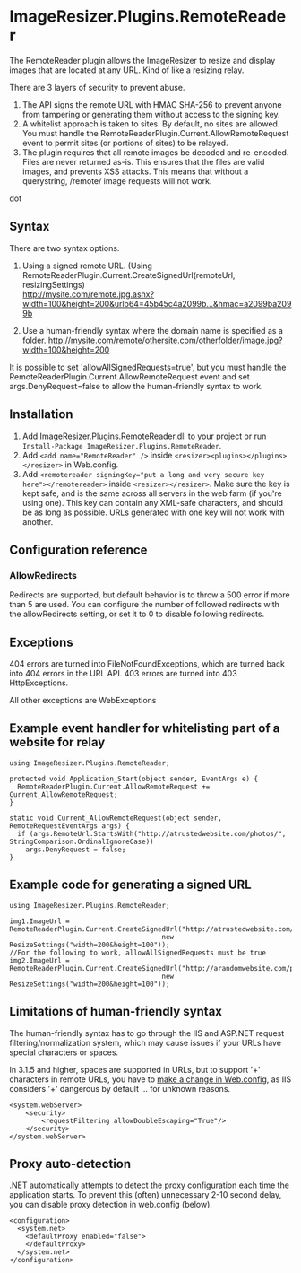 # ImageResizer.Plugins.RemoteReader

The RemoteReader plugin allows the ImageResizer to resize and display images that are located at any URL. Kind of like a resizing relay.

There are 3 layers of security to prevent abuse.

1. The API signs the remote URL with HMAC SHA-256 to prevent anyone from tampering or generating them without access to the signing key.
2. A whitelist approach is taken to sites. By default, no sites are allowed. You must handle the RemoteReaderPlugin.Current.AllowRemoteRequest event to permit sites (or portions of sites) to be relayed.
4. The  plugin requires that all remote images be decoded and re-encoded. Files are never returned as-is. This ensures that the files are valid images, and prevents XSS attacks. This means that without a querystring, /remote/ image requests will not work.

dot
## Syntax

There are two syntax options.

1. Using a signed remote URL. (Using RemoteReaderPlugin.Current.CreateSignedUrl(remoteUrl, resizingSettings) <br />
   http://mysite.com/remote.jpg.ashx?width=100&height=200&urlb64=45b45c4a2099b...&hmac=a2099ba2099b

2. Use a human-friendly syntax where the domain name is specified as a folder.
   http://mysite.com/remote/othersite.com/otherfolder/image.jpg?width=100&height=200

It is possible to set 'allowAllSignedRequests=true', but you must handle the RemoteReaderPlugin.Current.AllowRemoteRequest event and set args.DenyRequest=false to allow the human-friendly syntax to work.

## Installation

1. Add ImageResizer.Plugins.RemoteReader.dll to your project or run `Install-Package ImageResizer.Plugins.RemoteReader`.
2. Add `<add name="RemoteReader" />` inside `<resizer><plugins></plugins></resizer>` in Web.config.
3. Add `<remotereader signingKey="put a long and very secure key here"></remotereader>` inside `<resizer></resizer>`. Make sure the key is kept safe, and is the same across all servers in the web farm (if you're using one). This key can contain any XML-safe characters, and should be as long as possible. URLs generated with one key will not work with another.


## Configuration reference

  <configuration>
    <resizer>
      <remotereader signingKey="ag383ht23sag#laf#lafF#oyfafqewt;2twfqw" allowAllSignedRequests="false" allowRedirects="5">
        <allow domain="imageresizing.net" /> <!-- XML whitelisting requires V3.2 or higher -->
        <allow domain="*.imageresizing.net" onlyWhenSigned="true"/> 
      </remotereader>
      <plugins>
        <add name="RemoteReader" />
      </plugins>
    </resizer>
  </configuration>

### AllowRedirects

Redirects are supported, but default behavior is to throw a 500 error if more than 5 are used. You can configure the number of followed redirects with the allowRedirects setting, or set it to 0 to disable following redirects.

## Exceptions

404 errors are turned into FileNotFoundExceptions, which are turned back into 404 errors in the URL API.
403 errors are turned into 403 HttpExceptions.

All other exceptions are WebExceptions

## Example event handler for whitelisting part of a website for relay

    using ImageResizer.Plugins.RemoteReader;
    
    protected void Application_Start(object sender, EventArgs e) {
      RemoteReaderPlugin.Current.AllowRemoteRequest += Current_AllowRemoteRequest;
    }

    static void Current_AllowRemoteRequest(object sender, RemoteRequestEventArgs args) {
      if (args.RemoteUrl.StartsWith("http://atrustedwebsite.com/photos/", StringComparison.OrdinalIgnoreCase))
        args.DenyRequest = false;
    }


## Example code for generating a signed URL

    using ImageResizer.Plugins.RemoteReader;
    
    img1.ImageUrl = RemoteReaderPlugin.Current.CreateSignedUrl("http://atrustedwebsite.com/photos/leaf.jpg", 
                                          new ResizeSettings("width=200&height=100"));
    //For the following to work, allowAllSignedRequests must be true
    img2.ImageUrl = RemoteReaderPlugin.Current.CreateSignedUrl("http://arandomwebsite.com/photos/leaf.jpg", 
                                          new ResizeSettings("width=200&height=100"));

## Limitations of human-friendly syntax

The human-friendly syntax has to go through the IIS and ASP.NET request filtering/normalization system, which may cause issues if your URLs have special characters or spaces.

In 3.1.5 and higher, spaces are supported in URLs, but to support '+' characters in remote URLs, you have to [make a change in Web.config](http://stackoverflow.com/questions/1453218/is-enabling-double-escaping-dangerous), as IIS considers '+' dangerous by default ... for unknown reasons.

    <system.webServer>
        <security>
            <requestFiltering allowDoubleEscaping="True"/>
        </security>
    </system.webServer>

## Proxy auto-detection

.NET automatically attempts to detect the proxy configuration each time the application starts. To prevent this (often) unnecessary 2-10 second delay, you can disable proxy detection in web.config (below).

    <configuration>
      <system.net>
        <defaultProxy enabled="false">
        </defaultProxy>
      </system.net>
    </configuration>
